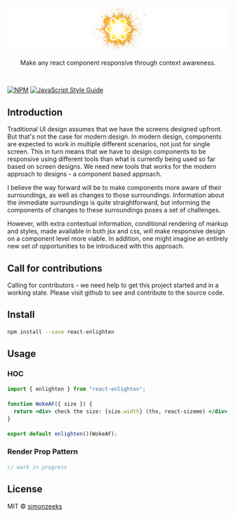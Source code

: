 <p align="center">
  <img src="./.github/logo.png" width="650" />
</p>

<p align="center">
  Make any react component responsive through context awareness.
</p>

<br/>

[![NPM](https://img.shields.io/npm/v/react-enlighten.svg)](https://www.npmjs.com/package/react-enlighten) [![JavaScript Style Guide](https://img.shields.io/badge/code_style-standard-brightgreen.svg)](https://standardjs.com)

## Introduction

Traditional UI design assumes that we have the screens designed upfront. But
that's not the case for modern design. In modern design, components are
expected to work in multiple different scenarios, not just for single screen. This
in turn means that we have to design components to be responsive using
different tools than what is currently being used so far based on screen
designs. We need new tools that works for the modern approach to designs - a
component based approach.

I believe the way forward will be to make components more aware of their
surroundings, as well as changes to those surroundings. Information about the
immediate surroundings is quite straightforward, but informing the
components of changes to these surroundings poses a set of challenges.

However, with extra contextual information, conditional rendering of markup
and styles, made available in both jsx and css, will make responsive design on
a component level more viable. In addition, one might imagine an entirely
new set of opportunities to be introduced with this approach.

## Call for contributions

Calling for contributors - we need help to get this project started and in a working state. Please visit github to see and contribute to the source code.

## Install

```bash
npm install --save react-enlighten
```

## Usage

### HOC

```jsx
import { enlighten } from "react-enlighten";

function WokeAF({ size }) {
  return <div> check the size: {size.width} (thx, react-sizeme) </div>;
}

export default enlighten()(WokeAF);
```

### Render Prop Pattern

```jsx
// work in progress
```

## License

MIT © [simonzeeks](https://github.com/simonzeeks)

